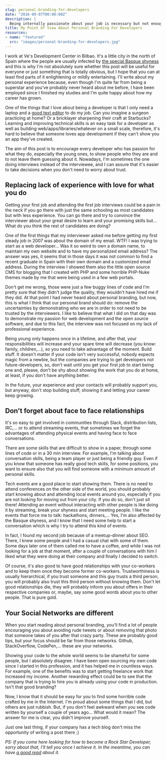```yaml
---
slug: personal-branding-for-developers
date: "2016-09-07T00:00:00Z"
description: |
  Being internally passionate about your job is necessary but not enough, you need to shout it out for the entire world to hear.
title: My Point Of View About Personal Branding For Developers
resources:
- name: "featured"
  src: "images/personal-branding-for-developers.jpg"
---
```


I work at Ve's Development Center in Bilbao. It's a little city in the north of Spain where the people are usually infected by [the special Basque shyness](https://saskiabasquecountry.blogspot.com.es/2008/11/dont-be-shy.html) and this is why I'm not absolutely sure whether this post will be useful for everyone or just something that is totally obvious, but I hope that you can at least find parts of it enlightening or mildly entertaining. I'll write about my personal experience because, even though I'm quite far from being a superstar and you've probably never heard about me before, I have been employed since I finished my studies and I'm quite happy about how my career has grown.

One of the things that I love about being a developer is that I only need a laptop and a [good text editor](https://xkcd.com/378/) to do my job. Can you imagine a surgeon practicing at home? Or a bricklayer sharpening their craft at Starbucks? Learning and improving technical skills is an easy task for a developer as well as building web/apps/libraries/whatever on a small scale, therefore, it's hard to believe that someone loves app development if they can't show you an app they've created.

The aim of this post is to encourage every developer who has passion for what they do, especially the young ones, to show people who they are and to not leave them guessing about it. Nowadays, I'm sometimes the one doing interviews instead of the interviewee, and I can assure that it's easier to take decisions when you don't need to worry about trust.

## Replacing lack of experience with love for what you do

Getting your first job and attending the first job interviews could be a pain in the neck if you go there with just the same schooling as most candidates but with less experience. You can go there and try to convince the interviewer about your great desire to learn and your promising skills but... What do you think the rest of candidates are doing?

One of the first things that my interviewer asked me before getting my first steady job in 2007 was about the domain of my email. WTF! I was trying to start as a web developer... Was it so weird to own a domain name, to maintain my own website and to have my personalized email address? The answer was yes, it seems that in those days it was not common to find a recent graduate in Spain with their own domain and a customized email address. During the interview I showed them also the little open source CMS for blogging that I created with PHP and some horrible PHP-Nuke themes made by me that were being used in a few web portals.

Don't get me wrong, those were just a few buggy lines of code and I'm pretty sure that they didn't judge the quality, they wouldn't have hired me if they did. At that point I had never heard about personal branding, but now, this is what I think that our personal brand should do: remove the uncertainties by demonstrating who we are in order to not need to be trusted by the interviewers. I like to believe that what I did on that day was to demonstrate my passion for web development and the open source software, and due to this fact, the interview was not focused on my lack of professional experience.

Being young only happens once in a lifetime, and after that, your responsibilities will increase and your spare time will decrease (you know: family, children,...), so you need to take advantage of the moment. Build stuff. It doesn't matter if your code isn't very successful, nobody expects magic from a newbie, but the companies are trying to get developers not future-developers, so, don't wait until you get your first job to start being one and, please, don't be shy about showing the work that you do at home, at least, if you don't have anything better.

In the future, your experience and your contacts will probably support you, but anyway, don't stop building stuff, showing it and letting your career keep growing.

## Don't forget about face to face relationships

It's so easy to get involved in communities through Slack, distribution lists, IRC,... or to attend streaming events, that sometimes we forget the advantages of attending physical events and having face to face conversations.

There are some skills that are difficult to show in a paper, through some lines of code or in a 30 min interview. For example, I'm talking about conversation skills, being a team player or just being a friendly guy. Even if you know that someone has really good tech skills, for some positions, you want to ensure also that you will find someone with a minimum amount of personal skills.

Tech events are a good place to start showing them. There is no need to attend conferences on the other side of the world, you should probably start knowing about and attending local events around you, especially if you are not looking for moving out from your city. If you do so, don't just sit there! Attending an event without interacting with other people is like doing it by streaming, break your shyness and start meeting people. I like the events that force me to talk: hackathons, dinners,… Yes, I'm also affected by the Basque shyness, and I know that I need some help to start a conversation which is why I try to attend this kind of events.

In fact, I found my second job because of a meetup-dinner about SEO. There, I knew some people and I had a casual chat with some of them. Some days later one of them called me to have a coffee, and while I was not looking for a job at that moment, after a couple of conversations with him I liked what they were doing at their company and finally I decided to switch.

Of course, it's also good to have good relationships with your co-workers and to keep them once they become former co-workers. Trustworthiness is usually hierarchical, if you trust someone and this guy trusts a third person, you will probably also trust this third person without knowing them. Don't let good relationships die, they will probably inform you about offers in their respective companies or, maybe, say some good words about you to other people. That is pure gold.

## Your Social Networks are different

When you start reading about personal branding, you'll find a lot of people encouraging you about avoiding rude tweets or about removing that photo that someone takes of you after that crazy party. These are probably good tips, but your focus should be far from those networks. Github, StackOverflow, CodePen,... these are your networks.

Showing your code to the whole world seems to be shameful for some people, but I absolutely disagree. I have been open sourcing my own code since I started in this profession, and it has helped me in countless ways. For example, one of the benefits was to start getting freelance work that increased my income. Another rewarding effect could be to see that the company that is trying to hire you is already using your code in production. Isn't that good branding?

Now, I know that it should be easy for you to find some horrible code crafted by me in the Internet. I'm proud about some things that I did, but others are just rubbish. But, if you don't feel awkward when you see code written by yourself a couple of years ago... What would it mean? The answer for me is clear, you didn't improve yourself.

Just one last thing, if your company has a tech blog don't miss the opportunity of writing a post there ;)

_PS: If you come here looking for how to become a Rock Star Developer, sorry about that, I'll tell you once I achieve it. In the meantime, you can have [a good read](https://books.google.es/books?id=flEnCgAAQBAJ) about it._

